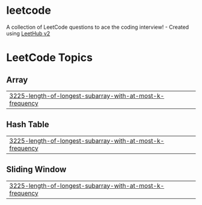 # leetcode
A collection of LeetCode questions to ace the coding interview! - Created using [LeetHub v2](https://github.com/arunbhardwaj/LeetHub-2.0)

<!---LeetCode Topics Start-->
# LeetCode Topics
## Array
|  |
| ------- |
| [3225-length-of-longest-subarray-with-at-most-k-frequency](https://github.com/riyarawat19/leetcode/tree/master/3225-length-of-longest-subarray-with-at-most-k-frequency) |
## Hash Table
|  |
| ------- |
| [3225-length-of-longest-subarray-with-at-most-k-frequency](https://github.com/riyarawat19/leetcode/tree/master/3225-length-of-longest-subarray-with-at-most-k-frequency) |
## Sliding Window
|  |
| ------- |
| [3225-length-of-longest-subarray-with-at-most-k-frequency](https://github.com/riyarawat19/leetcode/tree/master/3225-length-of-longest-subarray-with-at-most-k-frequency) |
<!---LeetCode Topics End-->